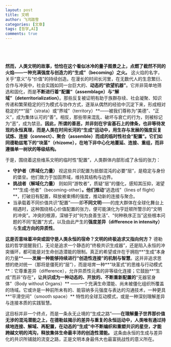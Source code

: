 ```yaml
---
layout: post
title: 文明 
author: 飞鸿踏雪
categories: [文章]
tags: [哲学,AI]
comments: true
---
```

<p style="
    color:white;
    border-radius: 15px 50px;
    background: var(--oc-blue-5);
    padding: 20px;
    
"> 
我们所知的物理世界，其最底层的图景由量子力学描绘。在那里，没有我们熟悉的坚固实体，只有量子场弥漫的叠加态——一个充满潜在连接与可能性的混沌海洋。没有先验的善，也没有先验的恶，只有无限差异的褶子（fold）在等待展开。直到一个“观察者”介入——你、我，或是任何一个测量行为——波函数瞬间坍缩，概率云凝聚成我们感知到的确定现实。我们对世界的所有认知，都诞生于这一场场微观的“坍缩事件”，每一次观测都是在混沌之海上折叠（fold）出一道暂时的、局部的秩序。</p>

**然而，人类文明的故事，恰恰在这个看似冰冷的量子图景之上，点燃了截然不同的火焰——一种充满强度与创造力的“生成”（becoming）之火。** 这火焰的名字，关乎“意义”与“价值”的持续创造。在漫长的时间长河里，在无数代人的生息繁衍、合作与冲突中，社会实践如同一台巨大的、**动态的“欲望机器”**。它并非简单地筛选和固化，而是**不断进行着“配置”（assemblage）与“解域”（deterritorialization）**。那些反复被证明有助于族群存续、社会凝聚、知识传递和繁荣稳定的行为模式与协作方式，逐渐从偶然的经验中沉淀下来，形成相对稳定的**“层”（strata）或“界域”（territory）**——被我们尊称为“美德”、“正义”，成为集体认可的“善”。相反，那些带来混乱、破坏与衰亡的行为，则被标记为“恶”，成为禁忌。**因此，所谓的善恶，并非刻在宇宙基石上的律条，也非等待发现的永恒真理，而是人类在时间长河的“生成”运动中，用生存与发展的强度反复试炼、连接（connect）、聚合（assemble）而成的临时性社会“配置”。它们如同德勒兹笔下的“块茎”（rhizome），在地下非中心化地蔓延、连接、重组，而非遵循单一树状的等级结构。**

于是，围绕着这些维系文明的临时性“配置”，人类群体内部形成了永恒的张力：
*   **守护者（界域化力量）** 视这些共识配置为抵御混沌的必要“层”，是稳定与身份的堡垒。他们致力于加固界域，维持其结构与边界。
*   **挑战者（解域化力量）** 则如同“游牧者”，质疑“层”的僵化，感知其压抑，渴望**“生成-他者”（becoming-other）**。他们推动**“逃逸线”（lines of flight）**，打破旧有配置，释放被束缚的强度，推动新的连接与聚合。
*   当承载着不同价值共识“配置”——即**不同文明**——的庞大群体在全球化舞台上相遇时，这种围绕核心价值配置的张力，便可能演化为亨廷顿所警示的“文明的冲突”。冲突的根源，深植于对“何为良善生活”、“何种秩序正当”这些根本问题的不同“配置”方式，以及由此产生的**强度差异（difference in intensity）** 与**生成方向的异质性**。

**这是否意味着冲突或固守是人类永恒的宿命？文明的终极追求又指向何方？** 德勒兹的哲学提醒我们，无论是追求一个静态的“终极共识生成器”，还是陷入永恒的冲突循环，都可能是对生命创造潜能的限制。真正的希望或许在于拥抱**“生成”本身的力量**——**发展一种能够持续进行“创造性连接”的机制与智慧**。这并非追求思想的绝对统一（那将是僵死的“层”），而是培育一种**“块茎式”的思维与行动模式**：它尊重差异（difference），允许异质性元素的非等级化连接；它鼓励**“生成”而非“存在”**，让共识成为一种动态的、开放的、不断重新配置的**“无器官身体”（Body without Organs）** ——一个充满生命潜能、尚未被僵化组织所覆盖的场域。它或许是一种前所未有的、能容纳多元强度与表达的沟通技术，一种更具**“平滑空间”（smooth space）** 特性的全球互动模式，或是一种深刻理解差异与连接本质的实践智慧。

这目标并非一个终点，而是一条永无止境的“生成之路”——**在理解量子世界那价值无涉的混沌潜能之上，在德勒兹揭示的差异与重复的永恒运动中，人类唯有通过持续地连接、解域、再配置，在动态的“生成”中不断编织和重塑共识的星空，才能跨越文明的鸿沟，释放集体生命最丰沛的创造性潜能。** 这条由永恒的生成与差异化的共识所铺就的流变之路，正是文明本身最伟大也最富挑战性的意义所在。